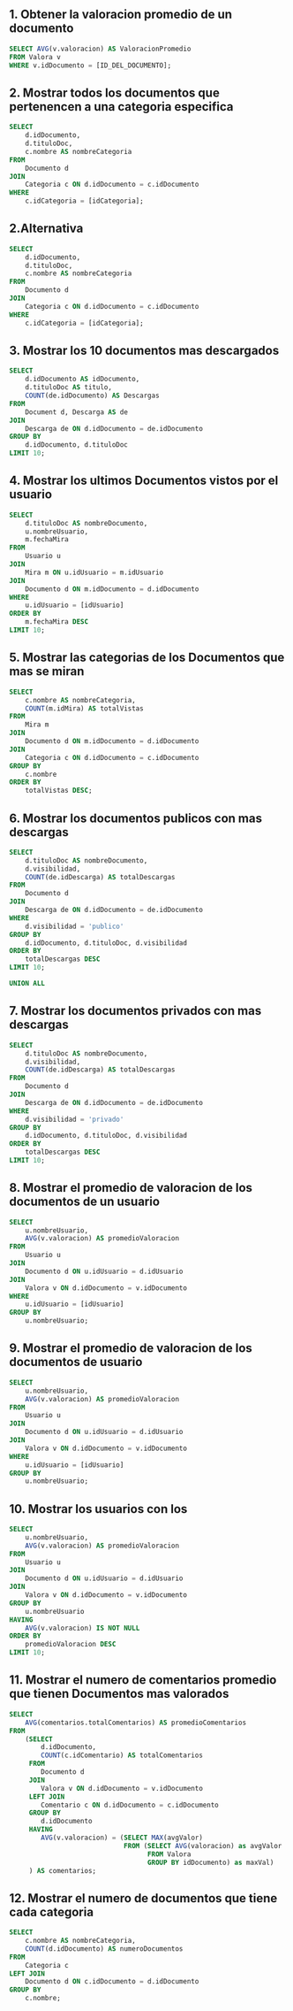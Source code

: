 ## 1. Obtener  la valoracion promedio de un documento
```sql
SELECT AVG(v.valoracion) AS ValoracionPromedio
FROM Valora v
WHERE v.idDocumento = [ID_DEL_DOCUMENTO];

```

## 2. Mostrar todos los documentos que pertenencen a una categoria especifica

```sql
SELECT 
    d.idDocumento, 
    d.tituloDoc, 
    c.nombre AS nombreCategoria
FROM 
    Documento d
JOIN 
    Categoria c ON d.idDocumento = c.idDocumento
WHERE 
    c.idCategoria = [idCategoria];

```
## 2.Alternativa
```sql
SELECT 
    d.idDocumento, 
    d.tituloDoc, 
    c.nombre AS nombreCategoria
FROM 
    Documento d
JOIN 
    Categoria c ON d.idDocumento = c.idDocumento
WHERE 
    c.idCategoria = [idCategoria];

```

## 3. Mostrar los 10 documentos mas descargados 
```sql
SELECT 
    d.idDocumento AS idDocumento, 
    d.tituloDoc AS titulo, 
    COUNT(de.idDocumento) AS Descargas
FROM 
    Document d, Descarga AS de
JOIN 
    Descarga de ON d.idDocumento = de.idDocumento
GROUP BY 
    d.idDocumento, d.tituloDoc
LIMIT 10;
```

## 4. Mostrar los ultimos Documentos vistos por el usuario

```sql
SELECT 
    d.tituloDoc AS nombreDocumento, 
    u.nombreUsuario, 
    m.fechaMira
FROM 
    Usuario u
JOIN 
    Mira m ON u.idUsuario = m.idUsuario
JOIN 
    Documento d ON m.idDocumento = d.idDocumento
WHERE 
    u.idUsuario = [idUsuario]
ORDER BY 
    m.fechaMira DESC
LIMIT 10;
```

## 5. Mostrar las categorias de los Documentos que mas se miran

```sql
SELECT 
    c.nombre AS nombreCategoria, 
    COUNT(m.idMira) AS totalVistas
FROM 
    Mira m
JOIN 
    Documento d ON m.idDocumento = d.idDocumento
JOIN 
    Categoria c ON d.idDocumento = c.idDocumento
GROUP BY 
    c.nombre
ORDER BY 
    totalVistas DESC;
```


## 6.  Mostrar los documentos publicos con mas descargas
```sql
SELECT 
    d.tituloDoc AS nombreDocumento, 
    d.visibilidad, 
    COUNT(de.idDescarga) AS totalDescargas
FROM 
    Documento d
JOIN 
    Descarga de ON d.idDocumento = de.idDocumento
WHERE 
    d.visibilidad = 'publico'
GROUP BY 
    d.idDocumento, d.tituloDoc, d.visibilidad
ORDER BY 
    totalDescargas DESC
LIMIT 10;

UNION ALL

```

## 7. Mostrar los documentos privados con mas descargas
```sql
SELECT 
    d.tituloDoc AS nombreDocumento, 
    d.visibilidad, 
    COUNT(de.idDescarga) AS totalDescargas
FROM 
    Documento d
JOIN 
    Descarga de ON d.idDocumento = de.idDocumento
WHERE 
    d.visibilidad = 'privado'
GROUP BY 
    d.idDocumento, d.tituloDoc, d.visibilidad
ORDER BY 
    totalDescargas DESC
LIMIT 10;
```

## 8. Mostrar el promedio de valoracion de los documentos de un usuario
```sql
SELECT 
    u.nombreUsuario, 
    AVG(v.valoracion) AS promedioValoracion
FROM 
    Usuario u
JOIN 
    Documento d ON u.idUsuario = d.idUsuario
JOIN 
    Valora v ON d.idDocumento = v.idDocumento
WHERE 
    u.idUsuario = [idUsuario]
GROUP BY 
    u.nombreUsuario;
```

## 9. Mostrar el promedio de valoracion de los documentos de usuario
```sql
SELECT 
    u.nombreUsuario, 
    AVG(v.valoracion) AS promedioValoracion
FROM 
    Usuario u
JOIN 
    Documento d ON u.idUsuario = d.idUsuario
JOIN 
    Valora v ON d.idDocumento = v.idDocumento
WHERE 
    u.idUsuario = [idUsuario]
GROUP BY 
    u.nombreUsuario;
```


## 10. Mostrar los usuarios con los

```sql
SELECT 
    u.nombreUsuario, 
    AVG(v.valoracion) AS promedioValoracion
FROM 
    Usuario u
JOIN 
    Documento d ON u.idUsuario = d.idUsuario
JOIN 
    Valora v ON d.idDocumento = v.idDocumento
GROUP BY 
    u.nombreUsuario
HAVING 
    AVG(v.valoracion) IS NOT NULL
ORDER BY 
    promedioValoracion DESC
LIMIT 10;
```

## 11. Mostrar el numero de comentarios promedio que tienen Documentos mas valorados
```sql
SELECT 
    AVG(comentarios.totalComentarios) AS promedioComentarios
FROM 
    (SELECT 
        d.idDocumento, 
        COUNT(c.idComentario) AS totalComentarios
     FROM 
        Documento d
     JOIN 
        Valora v ON d.idDocumento = v.idDocumento
     LEFT JOIN 
        Comentario c ON d.idDocumento = c.idDocumento
     GROUP BY 
        d.idDocumento
     HAVING 
        AVG(v.valoracion) = (SELECT MAX(avgValor) 
                             FROM (SELECT AVG(valoracion) as avgValor 
                                   FROM Valora 
                                   GROUP BY idDocumento) as maxVal)
     ) AS comentarios;
```

## 12. Mostrar el numero de documentos que tiene cada categoria
```sql
SELECT 
    c.nombre AS nombreCategoria, 
    COUNT(d.idDocumento) AS numeroDocumentos
FROM 
    Categoria c
LEFT JOIN 
    Documento d ON c.idDocumento = d.idDocumento
GROUP BY 
    c.nombre;
```
